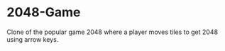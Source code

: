 # 2048-Game
Clone of the popular game 2048 where a player moves tiles to get 2048 using arrow keys.
